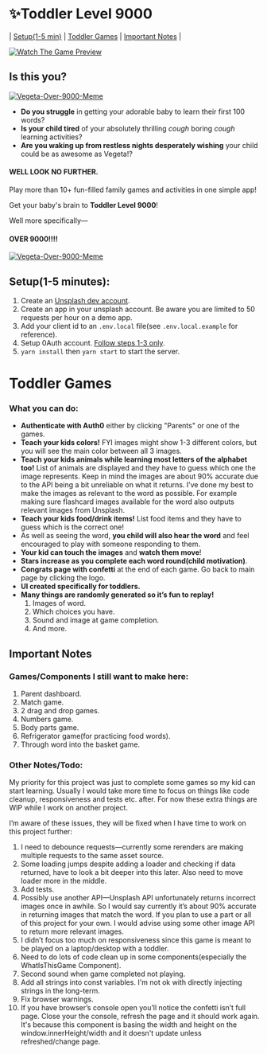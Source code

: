 # :sparkles:Toddler Level 9000

| [Setup(1-5 min)](#setup1-5-minutes) | [Toddler Games](#toddler-games) | [Important Notes](#important-notes) |

[![Watch The Game Preview](https://i.imgur.com/g9KbvNj.png)](https://www.youtube.com/watch?v=ygPlewiee5Q)

## Is this you?
[![Vegeta-Over-9000-Meme](https://media.giphy.com/media/ixYRj3H9HOzWE/giphy.gif?cid=790b7611080fabba35498312af4c896a2f458943c071bc6a&rid=giphy.gif&ct=g)]()
* **Do you struggle** in getting your adorable baby to learn their first 100 words?
* **Is your child tired** of your absolutely thrilling *cough* boring *cough* learning activities?
* **Are you waking up from restless nights desperately wishing** your child could be as awesome as Vegeta!?


#### WELL LOOK NO FURTHER.

Play more than 10+ fun-filled family games and activities in one simple app! 

Get your baby's brain to **Toddler Level 9000**! 

Well more specifically—

#### OVER 9000!!!!

[![Vegeta-Over-9000-Meme](https://media.giphy.com/media/oOfLwhLyRUoRW/giphy-downsized-large.gif?cid=790b761107d2071fe6039cdd32acce9dd8fae3dd5953ad0c&rid=giphy-downsized-large.gif&ct=g)]()

## Setup(1-5 minutes):
1. Create an [Unsplash dev account](https://unsplash.com/developers).
2. Create an app in your unsplash account. Be aware you are limited to 50 requests per hour on a demo app.
3. Add your client id to an `.env.local` file(see `.env.local.example` for reference).
4. Setup 0Auth account. [Follow steps 1-3 only](https://lo-victoria.com/a-quick-beginners-guide-to-set-up-auth0-react#step-1-sign-up-for-an-account).
5. `yarn install` then `yarn start` to start the server.

# Toddler Games
### What you can do:
* **Authenticate with Auth0** either by clicking "Parents" or one of the games.
*  **Teach your kids colors!** FYI images might show 1-3 different colors, but you will see the main color between all 3 images.
*  **Teach your kids animals while learning most letters of the alphabet too!** List of animals are displayed and they have to guess which one the image represents. Keep in mind the images are about 90% accurate due to the API being a bit unreliable on what it returns. I’ve done my best to make the images as relevant to the word as possible. For example making sure flashcard images available for the word also outputs relevant images from Unsplash.
* **Teach your kids food/drink items!** List food items and they have to guess which is the correct one!
* As well as seeing the word, **you child will also hear the word** and feel encouraged to play with someone responding to them.
* **Your kid can touch the images** and **watch them move**!
* **Stars increase as you complete each word round(child motivation)**.
* **Congrats page with confetti** at the end of each game. Go back to main page by clicking the logo.
* **UI created specifically for toddlers.** 
* **Many things are randomly generated so it’s fun to replay!**
    1. Images of word.
    2. Which choices you have.
    3. Sound and image at game completion.
    4. And more.

## Important Notes
### Games/Components I still want to make here:
1. Parent dashboard.
2. Match game.
3. 2 drag and drop games.
4. Numbers game.
5. Body parts game.
6. Refrigerator game(for practicing food words).
7. Through word into the basket game.

### Other Notes/Todo:
My priority for this project was just to complete some games so my kid can start learning. Usually I would take more time to focus on things like code cleanup, responsiveness and tests etc. after. For now these extra things are WIP while I work on another project.

I’m aware of these issues, they will be fixed when I have time to work on this project further:
1. I need to debounce requests—currently some rerenders are making multiple requests to the same asset source.
2. Some loading jumps despite adding a loader and checking if data returned, have to look a bit deeper into this later. Also need to move loader more in the middle.
3. Add tests.
4. Possibly use another API—Unsplash API unfortunately returns incorrect images once in awhile. So I would say currently it’s about 90% accurate in returning images that match the word. If you plan to use a part or all of this project for your own. I would advise using some other image API to return more relevant images. 
5. I didn’t focus too much on responsiveness since this game is meant to be played on a laptop/desktop with a toddler.
6. Need to do lots of code clean up in some components(especially the WhatIsThisGame Component).
7. Second sound when game completed not playing.
8. Add all strings into const variables. I'm not ok with directly injecting strings in the long-term.
9. Fix browser warnings.
10. If you have browser’s console open you’ll notice the confetti isn’t full page. Close your the console, refresh the page and it should work again. It's because this component is basing the width and height on the window.innerHeight/width and it doesn't update unless refreshed/change page.
